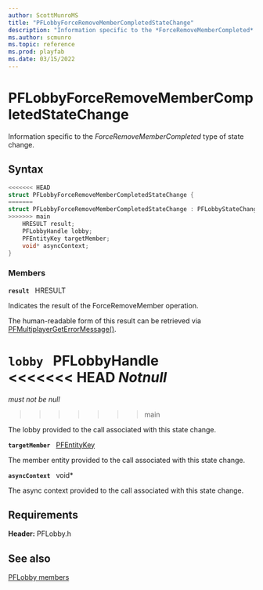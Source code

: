 ```yaml
---
author: ScottMunroMS
title: "PFLobbyForceRemoveMemberCompletedStateChange"
description: "Information specific to the *ForceRemoveMemberCompleted* type of state change."
ms.author: scmunro
ms.topic: reference
ms.prod: playfab
ms.date: 03/15/2022
---
```


# PFLobbyForceRemoveMemberCompletedStateChange  

Information specific to the *ForceRemoveMemberCompleted* type of state change.  

## Syntax  
  
```cpp
<<<<<<< HEAD
struct PFLobbyForceRemoveMemberCompletedStateChange {  
=======
struct PFLobbyForceRemoveMemberCompletedStateChange : PFLobbyStateChange {  
>>>>>>> main
    HRESULT result;  
    PFLobbyHandle lobby;  
    PFEntityKey targetMember;  
    void* asyncContext;  
}  
```
  
### Members  
  
**`result`** &nbsp; HRESULT  
  
Indicates the result of the ForceRemoveMember operation.
  
The human-readable form of this result can be retrieved via [PFMultiplayerGetErrorMessage()](../../pfmultiplayer/functions/pfmultiplayergeterrormessage.md).
  
**`lobby`** &nbsp; PFLobbyHandle  
<<<<<<< HEAD
*_Notnull_*  
=======
*must not be null*  
>>>>>>> main
  
The lobby provided to the call associated with this state change.
  
**`targetMember`** &nbsp; [PFEntityKey](../../pfmultiplayer/pfentitykey_clientsdk.md)  
  
The member entity provided to the call associated with this state change.
  
**`asyncContext`** &nbsp; void*  
  
The async context provided to the call associated with this state change.
  
  
## Requirements  
  
**Header:** PFLobby.h
  
## See also  
[PFLobby members](../pflobby_members.md)  

  
  
